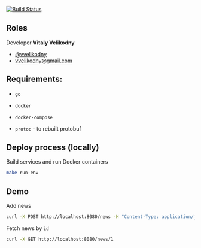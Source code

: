[![Build Status](https://travis-ci.com/vvelikodny/golang-microservices-test.svg?branch=master)](https://travis-ci.com/vvelikodny/golang-microservices-test)

## Roles

Developer __Vitaly Velikodny__
  * [@vvelikodny](https://github.com/vvelikodny)
  * [vvelikodny@gmail.com](mailto:vvelikodny@gmail.com)  

## Requirements:
  * `go`
  * `docker`
  * `docker-compose`
  
  * `protoc` - to rebuilt protobuf

## Deploy process (locally)

Build services and run Docker containers

```bash
make run-env
```

## Demo

Add news

```bash
curl -X POST http://localhost:8080/news -H "Content-Type: application/json" -d '{"Title": "News 1"}'
```

Fetch news by `id`

```bash
curl -X GET http://localhost:8080/news/1
```
